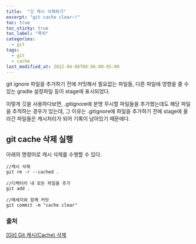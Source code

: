 ```yaml
---
title:  "깃 캐시 삭제하기"
excerpt: "git cache clear~!"
toc: true
toc_sticky: true
toc_label: "목차"
categories:
  - git
tags:
  - git
  - cache
last_modified_at: 2022-04-06T08:06:00-05:00
---
```


git ignore 파일을 추가하기 전에 커밋해서 필요없는 파일들, 다른 파일에 영향을 줄 수 있는 gradle 설정파일 등이 stage에 표시되었다. 

이렇게 깃을 사용하다보면, .gitignore에 분명 무시할 파일들을 추가했는데도 해당 파일을 추적하는 경우가 있는데, 그 이유는 .gitignore에 파일을 추가하기 전에 stage에 올라간 파일들은 캐시처리가 되어 기록이 남아있기 때문에다. 

## git cache 삭제 실행
아래의 명령어로 캐시 삭제를 수행할 수 있다.
```
//캐시 삭제
git rm -r --cached .  

//디렉터리 내 모든 파일을 추가
git add .

//메세지와 함께 커밋
git commit -m "cache clear"
```


### 출처
[[Git] Git 캐시(Cache) 삭제](https://tychejin.tistory.com/231?category=890368)
